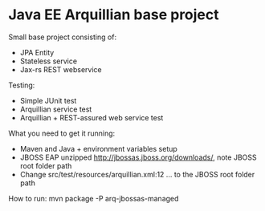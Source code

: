 Java EE Arquillian base project
==========

Small base project consisting of:
- JPA Entity
- Stateless service
- Jax-rs REST webservice

Testing:
- Simple JUnit test
- Arquillian service test
- Arquillian + REST-assured web service test

What you need to get it running:
- Maven and Java + environment variables setup
- JBOSS EAP unzipped http://jbossas.jboss.org/downloads/, note JBOSS root folder path
- Change src/test/resources/arquillian.xml:12 <property name="jbossHome">...</property> to the JBOSS root folder path

How to run:
mvn package -P arq-jbossas-managed
